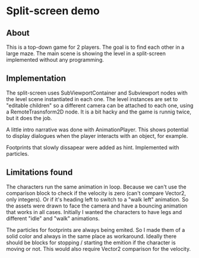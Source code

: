 # Split-screen demo

## About

This is a top-down game for 2 players. The goal is to find each other in a large
maze. The main scene is showing the level in a split-screen implemented without
any programming.

## Implementation

The split-screen uses SubViewportContainer and Subviewport nodes with the level
scene instantiated in each one. The level instances are set to "editable
children" so a different camera can be attached to each one, using a
RemoteTrasnsform2D node. It is a bit hacky and the game is runnig twice, but it
does the job.

A little intro narrative was done with AnimationPlayer. This shows potential to
display dialogues when the player interacts with an object, for example.

Footprints that slowly dissapear were added as hint. Implemented with particles.

## Limitations found

The characters run the same animation in loop. Because we can't use the comparison block to check
if the velocity is zero (can't compare Vector2, only integers). Or if it's heading left to switch to
a "walk left" animation. So the assets were drawn to face the camera and have a bouncing animation
that works in all cases. Initially I wanted the characters to have legs and different "idle" and
"walk" animations.

The particles for footprints are always being emited. So I made them of a solid color and always
in the same place as workaround. Ideally there should be blocks for stopping / starting the emition
if the character is moving or not. This would also require Vector2 comparison for the velocity.
